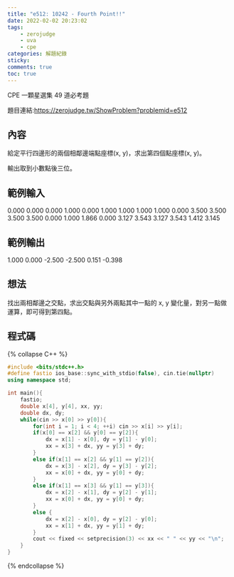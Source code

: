 ```yaml
---
title: "e512: 10242 - Fourth Point!!"
date: 2022-02-02 20:23:02
tags:
    - zerojudge
    - uva
    - cpe
categories: 解題紀錄
sticky: 
comments: true
toc: true
---
```

CPE 一顆星選集 49 道必考題
<!--more-->
題目連結:https://zerojudge.tw/ShowProblem?problemid=e512
## 內容
給定平行四邊形的兩個相鄰邊端點座標(x, y)，求出第四個點座標(x, y)。

輸出取到小數點後三位。
## 範例輸入
0.000 0.000 0.000 1.000 0.000 1.000 1.000 1.000
1.000 0.000 3.500 3.500 3.500 3.500 0.000 1.000
1.866 0.000 3.127 3.543 3.127 3.543 1.412 3.145
## 範例輸出
1.000 0.000
-2.500 -2.500
0.151 -0.398
## 想法
找出兩相鄰邊之交點，求出交點與另外兩點其中一點的 x, y 變化量，對另一點做運算，即可得到第四點。
## 程式碼
{% collapse C++ %}
```cpp
#include <bits/stdc++.h>
#define fastio ios_base::sync_with_stdio(false), cin.tie(nullptr)
using namespace std;

int main(){
    fastio;
    double x[4], y[4], xx, yy;
    double dx, dy;
    while(cin >> x[0] >> y[0]){
        for(int i = 1; i < 4; ++i) cin >> x[i] >> y[i];
        if(x[0] == x[2] && y[0] == y[2]){
            dx = x[1] - x[0], dy = y[1] - y[0];
            xx = x[3] + dx, yy = y[3] + dy;
        }
        else if(x[1] == x[2] && y[1] == y[2]){
            dx = x[3] - x[2], dy = y[3] - y[2];
            xx = x[0] + dx, yy = y[0] + dy;
        }
        else if(x[1] == x[3] && y[1] == y[3]){
            dx = x[2] - x[1], dy = y[2] - y[1];
            xx = x[0] + dx, yy = y[0] + dy;
        }
        else {
            dx = x[2] - x[0], dy = y[2] - y[0];
            xx = x[1] + dx, yy = y[1] + dy;
        }
        cout << fixed << setprecision(3) << xx << " " << yy << "\n";
    }
}
```
{% endcollapse %}
